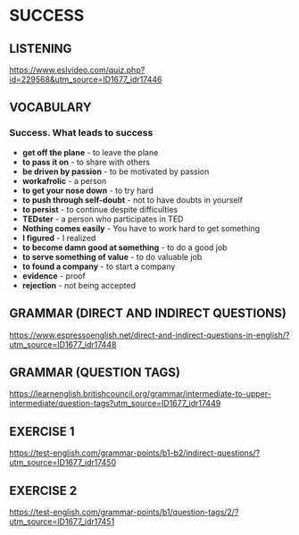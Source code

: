 # SUCCESS
## LISTENING
https://www.eslvideo.com/quiz.php?id=229568&utm_source=ID1677_idr17446
## VOCABULARY
### Success. What leads to success
- **get off the plane** - to leave the plane
- **to pass it on** - to share with others
- **be driven by passion** - to be motivated by passion
- **workafrolic** - a person
- **to get your nose down** - to try hard
- **to push through self-doubt** - not to have doubts in yourself
- **to persist** - to continue despite difficulties
- **TEDster** - a person who participates in TED
- **Nothing comes easily** - You have to work hard to get something
- **I figured** - I realized
- **to become damn good at something** - to do a good job
- **to serve something of value** - to do valuable job
- **to found a company** - to start a company
- **evidence** - proof
- **rejection** - not being accepted
## GRAMMAR (DIRECT AND INDIRECT QUESTIONS)
https://www.espressoenglish.net/direct-and-indirect-questions-in-english/?utm_source=ID1677_idr17448
## GRAMMAR (QUESTION TAGS)
https://learnenglish.britishcouncil.org/grammar/intermediate-to-upper-intermediate/question-tags?utm_source=ID1677_idr17449
## EXERCISE 1
https://test-english.com/grammar-points/b1-b2/indirect-questions/?utm_source=ID1677_idr17450
## EXERCISE 2
https://test-english.com/grammar-points/b1/question-tags/2/?utm_source=ID1677_idr17451